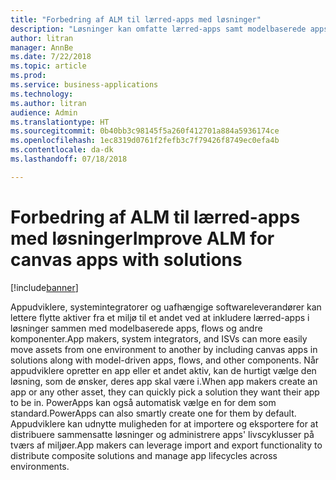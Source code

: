 ```yaml
---
title: "Forbedring af ALM til lærred-apps med løsninger"
description: "Løsninger kan omfatte lærred-apps samt modelbaserede apps, flows og andre komponenter."
author: litran
manager: AnnBe
ms.date: 7/22/2018
ms.topic: article
ms.prod: 
ms.service: business-applications
ms.technology: 
ms.author: litran
audience: Admin
ms.translationtype: HT
ms.sourcegitcommit: 0b40bb3c98145f5a260f412701a884a5936174ce
ms.openlocfilehash: 1ec8319d0761f2fefb3c7f79426f8749ec0efa4b
ms.contentlocale: da-dk
ms.lasthandoff: 07/18/2018

---
```

# <a name="improve-alm-for-canvas-apps-with-solutions"></a><span data-ttu-id="c9ea6-103">Forbedring af ALM til lærred-apps med løsninger</span><span class="sxs-lookup"><span data-stu-id="c9ea6-103">Improve ALM for canvas apps with solutions</span></span>


[!include[banner](../../includes/banner.md)]

<span data-ttu-id="c9ea6-104">Appudviklere, systemintegratorer og uafhængige softwareleverandører kan lettere flytte aktiver fra et miljø til et andet ved at inkludere lærred-apps i løsninger sammen med modelbaserede apps, flows og andre komponenter.</span><span class="sxs-lookup"><span data-stu-id="c9ea6-104">App makers, system integrators, and ISVs can more easily move assets from one environment to another by including canvas apps in solutions along with model-driven apps, flows, and other components.</span></span> <span data-ttu-id="c9ea6-105">Når appudviklere opretter en app eller et andet aktiv, kan de hurtigt vælge den løsning, som de ønsker, deres app skal være i.</span><span class="sxs-lookup"><span data-stu-id="c9ea6-105">When app makers create an app or any other asset, they can quickly pick a solution they want their app to be in.</span></span> <span data-ttu-id="c9ea6-106">PowerApps kan også automatisk vælge en for dem som standard.</span><span class="sxs-lookup"><span data-stu-id="c9ea6-106">PowerApps can also smartly create one for them by default.</span></span> <span data-ttu-id="c9ea6-107">Appudviklere kan udnytte muligheden for at importere og eksportere for at distribuere sammensatte løsninger og administrere apps' livscyklusser på tværs af miljøer.</span><span class="sxs-lookup"><span data-stu-id="c9ea6-107">App makers can leverage import and export functionality to distribute composite solutions and manage app lifecycles across environments.</span></span>

